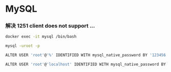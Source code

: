 # MySQL



### 解决 1251 client does not support ...

```bash
docker exec -it mysql /bin/bash

mysql -uroot -p

ALTER USER 'root'@'%' IDENTIFIED WITH mysql_native_password BY '123456';

ALTER USER 'root'@'localhost' IDENTIFIED WITH mysql_native_password BY '123456';
```

